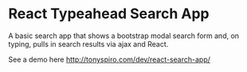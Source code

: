 # React Typeahead Search App
A basic search app that shows a bootstrap modal search form and, on typing, pulls in search results via ajax and React.

See a demo here http://tonyspiro.com/dev/react-search-app/
